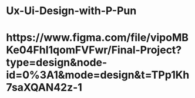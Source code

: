 # Ux-Ui-Design-with-P-Pun
<h1>https://www.figma.com/file/vipoMBKe04FhI1qomFVFwr/Final-Project?type=design&node-id=0%3A1&mode=design&t=TPp1Kh7saXQAN42z-1</h1>
